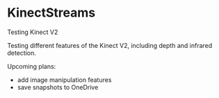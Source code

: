 # KinectStreams
Testing Kinect V2

Testing different features of the Kinect V2, including depth and infrared detection.

Upcoming plans:
- add image manipulation features
- save snapshots to OneDrive
